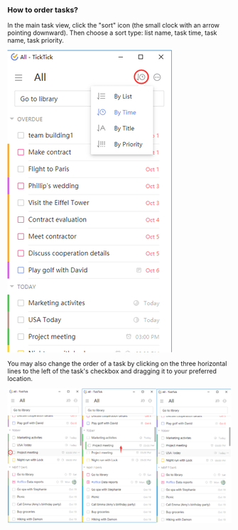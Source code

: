 ### How to order tasks?

In the main task view, click the "sort" icon (the small clock with an arrow pointing downward). Then choose a sort type: list name, task time, task name, task priority.

![](../../images/chrome-extension/task/5.2.5.1.png)

You may also change the order of a task by clicking on the three horizontal lines to the left of the task's checkbox and dragging it to your preferred location.

![](../../images/chrome-extension/task/5.2.5.2.png)

